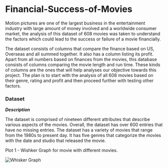 # Financial-Success-of-Movies

Motion pictures are one of the largest business in the entertainment industry with  large amount of money involved  and a worldwide consumer market,  the analysis of this dataset of 608 movies was taken to understand the factors which could lead to the success or failure of a movie financially.  

The dataset consists of columns that compare the finance based on US, Overseas and all summed together. It also has a column listing its profit. Apart from all numbers based on finances from the movies, this database consists of columns comparing the movie length and run time. These kinds of columns are the ones that will help analyses our objective towards this project. The plan is to start with the analysis of all 608 movies based on their genre, rating and profit and then proceed further with testing other factors.  

### Dataset  

**_Description_**  

The dataset is comprised of nineteen different attributes that describe various aspects of the movies. Overall, the dataset has over 600 entries that have no missing entries. The dataset has a variety of movies that range from the 1980s to present day. It has five genres that categorize the movies with the date and studio that released the movie.  

Plot 1 - Wishker Graph for movie with different movies.  

![Whisker Graph](https://github.com/vnikesh/Financial-Success-of-Movies/blob/master/Images/Whisker_graph.png)  


